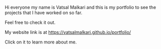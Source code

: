 Hi everyone my name is Vatsal Malkari and this is my portfolio to see the projects that I have worked on so far. 

Feel free to check it out.

My website link is at https://vatsalmalkari.github.io/portfolio/

Click on it to learn more about me.
